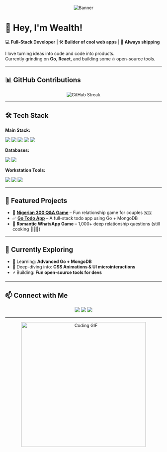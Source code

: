 <!-- HEADER BANNER -->
<p align="center">
  <img src="https://raw.githubusercontent.com/yourusername/yourusername/main/banner.png" alt="Banner" />
</p>

# 👋 Hey, I'm Wealth!

💻 **Full-Stack Developer** | 🛠 **Builder of cool web apps** | 🚀 **Always shipping**

I love turning ideas into code and code into products.  
Currently grinding on **Go**, **React**, and building some 🔥 open-source tools.

---

## 📊 GitHub Contributions
<p align="center">
  <img src="https://streak-stats.demolab.com?user=Wealthometer&theme=radical&border_radius=8" alt="GitHub Streak" />
</p>

---

## 🛠 Tech Stack
**Main Stack:**  
<p>
  <img src="https://img.shields.io/badge/NextJS-000?style=for-the-badge&logo=nextdotjs" />
  <img src="https://img.shields.io/badge/React-61DAFB?style=for-the-badge&logo=react&logoColor=black" />
  <img src="https://img.shields.io/badge/TypeScript-3178C6?style=for-the-badge&logo=typescript" />
  <img src="https://img.shields.io/badge/JavaScript-F7DF1E?style=for-the-badge&logo=javascript&logoColor=black" />
  <img src="https://img.shields.io/badge/Go-00ADD8?style=for-the-badge&logo=go" />
</p>

**Databases:**  
<p>
  <img src="https://img.shields.io/badge/MySQL-4479A1?style=for-the-badge&logo=mysql&logoColor=white" />
  <img src="https://img.shields.io/badge/MongoDB-4EA94B?style=for-the-badge&logo=mongodb&logoColor=white" />
</p>

**Workstation Tools:**  
<p>
  <img src="https://img.shields.io/badge/VSCode-007ACC?style=for-the-badge&logo=visualstudiocode" />
  <img src="https://img.shields.io/badge/Notion-000?style=for-the-badge&logo=notion" />
  <img src="https://img.shields.io/badge/Ubuntu-E95420?style=for-the-badge&logo=ubuntu" />
</p>

---

## 🚀 Featured Projects
- 📝 **[Nigerian 300 Q&A Game](https://github.com/Wealthometer/300-questions)** – Fun relationship game for couples 🇳🇬  
- ✅ **[Go Todo App](https://github.com/Wealthometer/go-todo)** – A full-stack todo app using Go + MongoDB  
- 💌 **Romantic WhatsApp Game** – 1,000+ deep relationship questions (still cooking 👨🏽‍🍳)

---

## 🎯 Currently Exploring
- 🌱 Learning: **Advanced Go + MongoDB**
- 🧠 Deep-diving into: **CSS Animations & UI microinteractions**
- ⚡ Building: **Fun open-source tools for devs**

---

## 📫 Connect with Me
<p align="center">
  <a href="https://twitter.com/YOUR_HANDLE"><img src="https://img.shields.io/badge/Twitter-@YOUR_HANDLE-blue?style=for-the-badge&logo=twitter" /></a>
  <a href="https://www.linkedin.com/in/YOUR_LINKEDIN/"><img src="https://img.shields.io/badge/LinkedIn-Connect-blue?style=for-the-badge&logo=linkedin" /></a>
  <a href="mailto:your.email@example.com"><img src="https://img.shields.io/badge/Gmail-Let's%20Talk!-red?style=for-the-badge&logo=gmail" /></a>
</p>

---

<p align="center">
  <img src="https://raw.githubusercontent.com/yourusername/yourusername/main/coding.gif" width="400px" alt="Coding GIF" />
</p>
